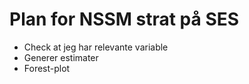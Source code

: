 # Plan for NSSM strat på SES
+ Check at jeg har relevante variable
+ Generer estimater 
+ Forest-plot

<!-- {BearID:440AF866-365C-4CC6-8717-7C3FCE76F34D-7021-000013485D1C8297} -->
